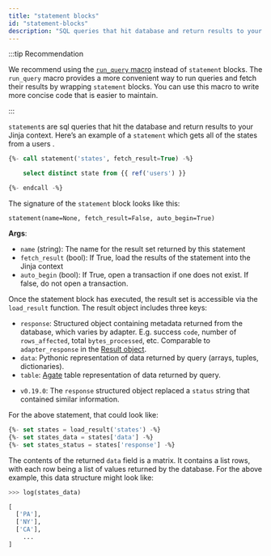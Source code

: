 ```yaml
---
title: "statement blocks"
id: "statement-blocks"
description: "SQL queries that hit database and return results to your jinja context."
---
```


:::tip Recommendation

We recommend using the [`run_query` macro](/reference/dbt-jinja-functions/run_query) instead of `statement` blocks. The `run_query` macro provides a more convenient way to run queries and fetch their results by wrapping `statement` blocks. You can use this macro to write more concise code that is easier to maintain.

:::

`statement`s are sql queries that hit the database and return results to your Jinja context. Here’s an example of a `statement` which gets all of the states from a users <Term id="table" />.

<File name='get_states_statement.sql'>

```sql
{%- call statement('states', fetch_result=True) -%}

    select distinct state from {{ ref('users') }}

{%- endcall -%}
```

</File>

The signature of the `statement` block looks like this:

```
statement(name=None, fetch_result=False, auto_begin=True)
```

__Args__:
 - `name` (string): The name for the result set returned by this statement
 - `fetch_result` (bool): If True, load the results of the statement into the Jinja context
 - `auto_begin` (bool): If True, open a transaction if one does not exist. If false, do not open a transaction.

Once the statement block has executed, the result set is accessible via the `load_result` function. The result object includes three keys:
- `response`: Structured object containing metadata returned from the database, which varies by adapter. E.g. success `code`, number of `rows_affected`, total `bytes_processed`, etc. Comparable to `adapter_response` in the [Result object](dbt-classes#result-objects).
- `data`: Pythonic representation of data returned by query (arrays, tuples, dictionaries).
- `table`: [Agate](https://agate.readthedocs.io/page/api/table.html) table representation of data returned by query.

<Changelog>

* `v0.19.0`: The `response` structured object replaced a `status` string that contained similar information.

</Changelog>

For the above statement, that could look like:

<File name='load_states.sql'>

```sql
{%- set states = load_result('states') -%}
{%- set states_data = states['data'] -%}
{%- set states_status = states['response'] -%}
```

</File>

The contents of the returned `data` field is a matrix. It contains a list rows, with each row being a list of values returned by the database. For the above example, this data structure might look like:

<File name='states.sql'>

```python
>>> log(states_data)

[
  ['PA'],
  ['NY'],
  ['CA'],
	...
]
```

</File>
